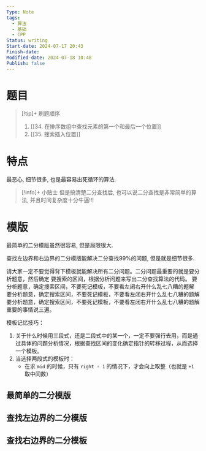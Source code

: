 ```yaml
---
Type: Note
tags: 
  - 算法
  - 基础
  - CPP
Status: writing
Start-date: 2024-07-17 20:43
Finish-date: 
Modified-date: 2024-07-18 10:48
Publish: false
---
```



# 题目
> [!tip]+ 刷题顺序
> 1. [[34. 在排序数组中查找元素的第一个和最后一个位置]]
> 2. [[35. 搜索插入位置]]

# 特点
最恶心, 细节很多, 也是最容易出死循环的算法.

> [!info]+ 小贴士
> 但是搞清楚二分查找后, 也可以说二分查找是非常简单的算法, 并且时间复杂度十分牛逼!!!

# 模版
最简单的二分模版虽然很容易, 但是局限很大.

查找左边界和右边界的二分模版能解决二分查找99%的问题, 但是就是细节很多.

请大家一定不要觉得背下模板就能解决所有二分问题。二分问题最重要的就是要分析题意，然后确定
要搜索的区间，根据分析问题来写出二分查找算法的代码。
要分析题意，确定搜索区间，不要死记模板，不要看左闭右开什么乱七八糟的题解
要分析题意，确定搜索区间，不要死记模板，不要看左闭右开什么乱七八糟的题解
要分析题意，确定搜索区间，不要死记模板，不要看左闭右开什么乱七八糟的题解
重要的事情说三遍。

模板记忆技巧：
1. 关于什么时候用三段式，还是二段式中的某一个，一定不要强行去用，而是通过具体的问题分析情况，根据查找区间的变化确定指针的转移过程，从而选择一个模板。
2. 当选择两段式的模板时：
	-  在求 `mid` 的时候，只有 `right - 1` 的情况下，才会向上取整（也就是 `+1` 取中间数）

## 最简单的二分模版


## 查找左边界的二分模版






## 查找右边界的二分模板